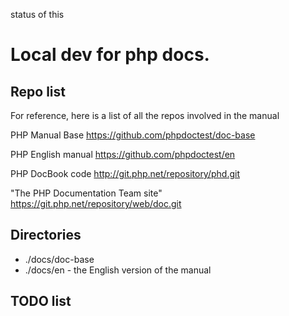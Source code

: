 
status of this 


# Local dev for php docs.

 
## Repo list

For reference, here is a list of all the repos involved in the manual

PHP Manual Base
https://github.com/phpdoctest/doc-base

PHP English manual
https://github.com/phpdoctest/en

PHP DocBook code
http://git.php.net/repository/phd.git

"The PHP Documentation Team site"
https://git.php.net/repository/web/doc.git


## Directories


* ./docs/doc-base
* ./docs/en - the English version of the manual




 
## TODO list

